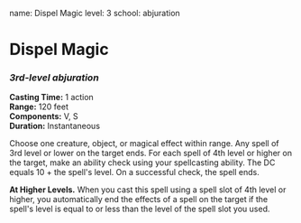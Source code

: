name: Dispel Magic
level: 3
school: abjuration

# Dispel Magic 
### _3rd-level abjuration_ 

**Casting Time:** 1 action    
**Range:** 120 feet    
**Components:** V, S    
**Duration:** Instantaneous 

Choose one creature, object, or magical effect within range. Any spell of 3rd level or lower on the target ends. For each spell of 4th level or higher on the target, make an ability check using your spellcasting ability. The DC equals 10 + the spell's level. On a successful check, the spell ends. 

**At Higher Levels.** When you cast this spell using a spell slot of 4th level or higher, you automatically end the effects of a spell on the target if the spell's level is equal to or less than the level of the spell slot you used. 